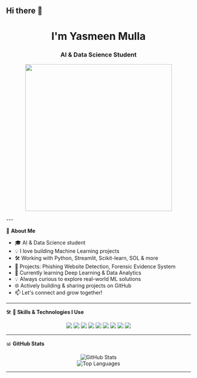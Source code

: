 ## Hi there 👋
<h1 align="center"> I'm Yasmeen Mulla</h1>
<h3 align="center">AI & Data Science Student </h3>

<p align="center">
  <img src="https://media.giphy.com/media/XreQmk7ETCak0/giphy.gif" width="400" />
</p>
---

🌟 **About Me**  
- 🎓 AI & Data Science student  
- 💡 I love building Machine Learning projects  
- 🛠️ Working with Python, Streamlit, Scikit-learn, SOL & more  
- 📌 Projects: Phishing Website Detection, Forensic Evidence System  
- 🌱 Currently learning Deep Learning & Data Analytics    
- 💡 Always curious to explore real-world ML solutions  
- 🌐 Actively building & sharing projects on GitHub
- 📫 Let's connect and grow together! 

---

🛠️ **🚀 Skills & Technologies I Use**  
<p align="center">
  <img src="https://img.shields.io/badge/Python-FFD43B?style=for-the-badge&logo=python&logoColor=blue" />
  <img src="https://img.shields.io/badge/Scikit--learn-F7931E?style=for-the-badge&logo=scikit-learn&logoColor=white" />
  <img src="https://img.shields.io/badge/Pandas-150458?style=for-the-badge&logo=pandas&logoColor=white" />
  <img src="https://img.shields.io/badge/MySQL-00758F?style=for-the-badge&logo=mysql&logoColor=white" />
  <img src="https://img.shields.io/badge/MongoDB-47A248?style=for-the-badge&logo=mongodb&logoColor=white" />
  <img src="https://img.shields.io/badge/PHP-777BB4?style=for-the-badge&logo=php&logoColor=white" />
  <img src="https://img.shields.io/badge/SQL-003B57?style=for-the-badge&logo=postgresql&logoColor=white" />
  <img src="https://img.shields.io/badge/HTML5-e34c26?style=for-the-badge&logo=html5&logoColor=white" />
  <img src="https://img.shields.io/badge/CSS3-264de4?style=for-the-badge&logo=css3&logoColor=white" />
</p>

---

📊 **GitHub Stats**
<p align="center">
  <img src="https://github-readme-stats.vercel.app/api?username=yasmeen-mulla-ai&show_icons=true&theme=tokyonight" alt="GitHub Stats" />
  <br>
  <img src="https://github-readme-stats.vercel.app/api/top-langs/?username=yasmeen-mulla-ai&layout=compact&theme=tokyonight" alt="Top Languages" />
</p>

---



